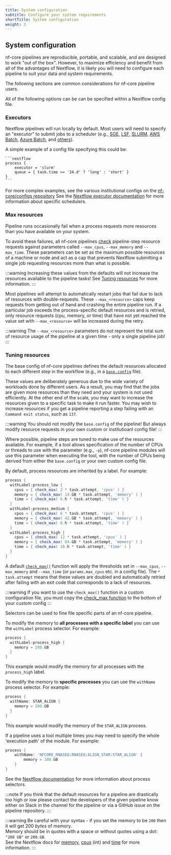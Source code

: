 ```yaml
---
title: System configuration
subtitle: Configure your system requirements
shortTitle: System configuration
weight: 3
---
```


## System configuration

nf-core pipelines are reproducible, portable, and scalable, and are designed to work "out of the box". However, to maximize efficiency and benefit from all of the advantages of Nextflow, it is likely you will need to configure each pipeline to suit your data and system requirements.

The following sections are common considerations for nf-core pipeline users.

All of the following options can be can be specified within a Nextflow config file.

### Executors

Nextflow pipelines will run locally by default.
Most users will need to specify an "executor" to submit jobs to a scheduler (e.g., [SGE](https://www.nextflow.io/docs/latest/executor.html#sge), [LSF](https://www.nextflow.io/docs/latest/executor.html#lsf), [SLURM](https://www.nextflow.io/docs/latest/executor.html#slurm), [AWS Batch](https://www.nextflow.io/docs/latest/executor.html#aws-batch), [Azure Batch](https://www.nextflow.io/docs/latest/executor.html#azure-batch), and [others](https://www.nextflow.io/docs/latest/executor.html#)).

A simple example of a config file specifying this could be:

    ```nextflow
    process {
        executor = 'slurm'
        queue = { task.time >= '24.d' ? 'long' : 'short' }
    }
    ```

For more complex examples, see the various institutional configs on the [nf-core/configs repository](https://github.com/nf-core/configs/tree/master/conf)
See the [Nextflow executor documentation](https://www.nextflow.io/docs/latest/executor.html#executor-page) for more information about specific schedulers.

### Max resources

Pipeline runs occasionally fail when a process requests more resources than you have available on your system.

To avoid these failures, all nf-core pipelines [check](https://github.com/nf-core/tools/blob/99961bedab1518f592668727a4d692c4ddf3c336/nf_core/pipeline-template/nextflow.config#L206-L237) pipeline-step resource requests against parameters called `--max_cpus`, `--max_memory` and `--max_time`. These parameters can be set as the maximum possible resources of a machine or node and act as a cap that prevents Nextflow submitting a single job requesting resources more than what is possible.

:::warning
Increasing these values from the defaults will not increase the resources available to the pipeline tasks! See [Tuning resources](#tuning-resources) for more information.
:::

Most pipelines will attempt to automatically restart jobs that fail due to lack of resources with double-requests. These `--max_<resource>` caps keep requests from getting out of hand and crashing the entire pipeline run. If a particular job exceeds the process-specific default resources and is retried, only resource requests (cpu, memory, or time) that have not yet reached the value set with `--max_<resource>` will be increased during the retry.

:::warning
The `--max_<resource>` parameters do not represent the total sum of resource usage of the pipeline at a given time - only a single pipeline job!
:::

### Tuning resources

The base config of nf-core pipelines defines the default resources allocated to each different step in the workflow (e.g., in a [`base.config`](https://github.com/nf-core/rnaseq/blob/master/conf/base.config) file).

These values are deliberately generous due to the wide variety of workloads done by different users.
As a result, you may find that the jobs are given more resources than they need and your system is not used efficiently.
At the other end of the scale, you may want to increase the resources given to a specific task to make it run faster.
You may wish to increase resources if you get a pipeline reporting a step failing with an `Command exit status`, such as `137`.

:::warning
You should not modify the `base.config` of the pipeline! But always modify resource requests in your own custom or institutioanl config file!
:::

Where possible, pipeline steps are tuned to make use of the resources available.
For example, if a tool allows specification of the number of CPUs or threads to use with the parameter (e.g., `-p`), nf-core pipeline modules will use this parameter when executing the tool, with the number of CPUs being derived from either the `base.config` or your own custom config file.

By default, process resources are inherited by a label. For example:

```groovy
process {
  withLabel:process_low {
    cpus = { check_max( 2 * task.attempt, 'cpus' ) }
    memory = { check_max( 14.GB * task.attempt, 'memory' ) }
    time = { check_max( 6.h * task.attempt, 'time' ) }
  }
  withLabel:process_medium {
    cpus = { check_max( 6 * task.attempt, 'cpus' ) }
    memory = { check_max( 42.GB * task.attempt, 'memory' ) }
    time = { check_max( 8.h * task.attempt, 'time' ) }
  }
  withLabel:process_high {
    cpus = { check_max( 12 * task.attempt, 'cpus' ) }
    memory = { check_max( 84.GB * task.attempt, 'memory' ) }
    time = { check_max( 10.h * task.attempt, 'time' ) }
  }
}
```

A default [`check_max()`](https://github.com/nf-core/tools/blob/99961bedab1518f592668727a4d692c4ddf3c336/nf_core/pipeline-template/nextflow.config#L206-L237) function will apply the thresholds set in `--max_cpus`, `--max_memory` and `--max_time` (or `params.max_cpus` etc. in a config file).
The `* task.attempt` means that these values are doubled and automatically retried after failing with an exit code that corresponds to a lack of resources.

:::warning
If you want to use the `check_max()` function in a custom configuration file, you must copy the [check_max function](https://github.com/nf-core/tools/blob/99961bedab1518f592668727a4d692c4ddf3c336/nf_core/pipeline-template/nextflow.config#L206-L237) to the bottom of your custom config
:::

Selectors can be used to fine file specific parts of an nf-core pipeline.

To modify the memory to **all processes with a specific label** you can use the `withLabel` process selector. For example:

```groovy
process {
  withLabel:process_high {
    memory = 200.GB
  }
}
```

This example would modify the memory for all processes with the `process_high` label.

To modify the memory to **specific processes** you can use the `withName` process selector. For example:

```groovy
process {
  withName: STAR_ALIGN {
    memory = 200.GB
  }
}
```

This example would modify the memory of the `STAR_ALIGN` process.

If a pipeline uses a tool multiple times you may need to specify the whole 'execution path' of the module. For example:

```groovy
process {
    withName: 'NFCORE_RNASEQ:RNASEQ:ALIGN_STAR:STAR_ALIGN' {
        memory = 100.GB
    }
}
```

See the [Nextflow documentation](https://www.nextflow.io/docs/latest/config.html#process-selectors) for more information about process selectors.

:::note
If you think that the default resources for a pipeline are drastically too high or low please contact the developers of the given pipeline know either on Slack in the channel for the pipeline or via a GitHub issue on the pipeline repository.
:::

:::warning
Be careful with your syntax - if you set the memory to be `200` then it will get 200 _bytes_ of memory. <br/>
Memory should be in quotes with a space or without quotes using a dot: `"200 GB"` or `200.GB`. <br/>
See the Nextflow docs for [memory](https://www.nextflow.io/docs/latest/process.html#memory),
[cpus](https://www.nextflow.io/docs/latest/process.html#cpus) (int) and
[time](https://www.nextflow.io/docs/latest/process.html#time) for more information.
:::
